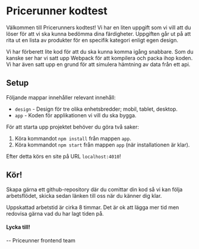 # Pricerunner kodtest

Välkommen till Pricerunners kodtest! Vi har en liten uppgift som vi vill att du löser för att vi ska kunna bedömma dina färdigheter. Uppgiften går ut på att rita ut en lista av produkter för en specifik kategori enligt egen design.

Vi har förberett lite kod för att du ska kunna komma igång snabbare. Som du kanske ser har vi satt upp Webpack för att kompilera och packa ihop koden. Vi har även satt upp en grund för att simulera hämtning av data från ett api.

## Setup

Följande mappar innehåller relevant innehåll:

- `design` - Design för tre olika enhetsbredder; mobil, tablet, desktop.
- `app` - Koden för applikationen vi vill du ska bygga.

För att starta upp projektet behöver du göra två saker:

1. Köra kommandot `npm install` från mappen `app`.
2. Köra kommandot `npm start` från mappen `app` (när installationen är klar).

Efter detta körs en site på URL `localhost:4010`!

## Kör!

Skapa gärna ett github-repository där du comittar din kod så vi kan följa arbetsflödet, skicka sedan länken till oss när du känner dig klar.

Uppskattad arbetstid är cirka 8 timmar. Det är ok att lägga mer tid men redovisa gärna vad du har lagt tiden på.

#### Lycka till!

-- Priceunner frontend team

